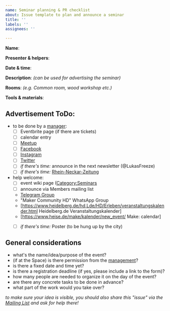 ```yaml
---
name: Seminar planning & PR checklist
about: Issue template to plan and announce a seminar
title: ''
labels: ''
assignees: ''

---
```


**Name**:

**Presenter & helpers**:

**Date & time**:

**Description**: *(can be used for advertising the seminar)*

**Rooms**: *(e.g. Common room, wood workshop etc.)*

**Tools & materials**: 

## Advertisement ToDo:

* to be done by a [manager](https://wiki.comakingspace.de/Management):
  * [ ] Eventbrite page (if there are tickets)
  * [ ] calendar entry
  * [ ] [Meetup](https://www.meetup.com/de-DE/Heidelberg-Makers-Meetup/)
  * [ ] [Facebook](https://www.facebook.com/comakingspace/)
  * [ ] [Instagram](https://www.instagram.com/comakingspace/)
  * [ ] [Twitter](https://www.twitter.com/comakingspace/)
  * [ ] *if there's time:* announce in the next newsletter (@LukasFreeze)
  * [ ] *if there's time:* [Rhein-Neckar-Zeitung](https://www.rnz.de/kontakt/redaktionen.html)

* help welcome:
  * [ ] event wiki page ([Category:Seminars](https://wiki.comakingspace.de/Category:Seminars)
  * [ ] announce via Members mailing list
  * [Telegram Group](https://wiki.comakingspace.de/Telegram_Group)
  * "Maker Community HD" WhatsApp Group
  * [https://www.heidelberg.de/hd,Lde/HD/Erleben/veranstaltungskalender.html Heidelberg.de Veranstaltungskalender]
  * [https://www.heise.de/make/kalender/new_event/ Make: calendar]
  * [ ] *if there's time:* Poster (to be hung up by the city)


## General considerations 
- what's the name/idea/purpose of the event?
- (if at the Space) is there permission from the [management](https://wiki.comakingspace.de/Management)?
- is there a fixed date and time yet?
- is there a registration deadline (if yes, please include a link to the form)?
- how many people are needed to organize it on the day of the event?
- are there any concrete tasks to be done in advance?
- what part of the work would you take over?

*to make sure your idea is visible, you should also share this "issue" via the [Mailing List](https://wiki.comakingspace.de/Mailing_List) and ask for help there!*

